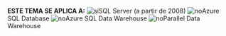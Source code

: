 **ESTE TEMA SE APLICA A:** ![sí](media/yes-icon.png "sí")SQL Server \(a partir de 2008\) ![no](media/no-icon.png "no")Azure SQL Database ![no](media/no-icon.png "no")Azure SQL Data Warehouse ![no](media/no-icon.png "no")Parallel Data Warehouse
